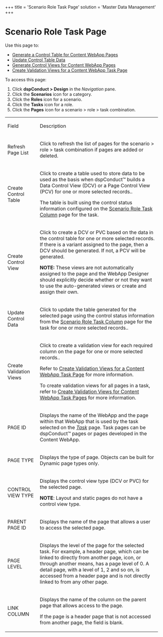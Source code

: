 +++
title = 'Scenario Role Task Page'
solution = 'Master Data Management'
+++

# Scenario Role Task Page

<div class="use">

Use this page to:

  - [Generate a Control Table for Content WebApp
    Pages](../Use_Cases/Generate_a_Control_Table_for_Content_WebApp_Pages)
  - [Update Control Table
    Data](../Use_Cases/Update_Control_Table_Data)
  - [Generate Control Views for Content WebApp
    Pages](../Use_Cases/Generate_Control_Views_for_Content_WebApp_Pages)
  - [Create Validation Views for a Content WebApp Task
    Page](../Use_Cases/Create_ValidationViews_Content_Page)

</div>

To access this page:

1.  Click <span style="font-weight: bold;">dspConduct \> Design</span>
    in the <span style="font-style: italic;">Navigation</span> pane.
2.  Click the <span style="font-weight: bold;">Scenarios</span> icon for
    a category.
3.  Click the <span style="font-weight: bold;">Roles</span> icon for a
    scenario.
4.  Click the <span style="font-weight: bold;">Tasks</span> icon for a
    role.
5.  Click the <span style="font-weight: bold;">Pages</span> icon for a
    scenario \> role \> task combination.

<table>
<tbody>
<tr class="odd">
<td><p>Field</p></td>
<td><p>Description</p></td>
</tr>
<tr class="even">
<td><p>Refresh Page List</p></td>
<td><p>Click to refresh the list of pages for the scenario &gt; role &gt; task combination if pages are added or deleted.</p></td>
</tr>
<tr class="odd">
<td><p>Create Control Table</p></td>
<td><p>Click to create a table used to store data to be used as the basis when dspConduct™ builds a Data Control View (DCV) or a Page Control View (PCV) for one or more selected records..</p>
<p>The table is built using the control status information configured on the <a href="Scenario_Role_Task_Column_H#ScenarioRoleTaskColumn">Scenario Role Task Column</a> page for the task.</p></td>
</tr>
<tr class="even">
<td><p>Create Control View</p></td>
<td><p>Click to create a DCV or PVC based on the data in the control table for one or more selected records. If there is a variant assigned to the page, then a DCV should be generated. If not, a PCV will be generated.</p>
<p><strong>NOTE:</strong> These views are not automatically assigned to the page and the WebApp Designer should explicitly decide whether or not they want to use the auto-generated views or create and assign their own.</p></td>
</tr>
<tr class="odd">
<td><p>Update Control Data</p></td>
<td><p>Click to update the table generated for the selected page using the control status information from the <a href="Scenario_Role_Task_Column_H#ScenarioRoleTaskColumn">Scenario Role Task Column</a> page for the task for one or more selected records..</p></td>
</tr>
<tr class="even">
<td><p>Create Validation Views</p></td>
<td><p>Click to create a validation view for each required column on the page for one or more selected records..</p>
<p>Refer to <a href="../Use_Cases/Create_ValidationViews_Content_Page">Create Validation Views for a Content WebApp Task Page</a> for more information.</p>
<p>To create validation views for all pages in a task, refer to <a href="../Use_Cases/Create_Valid_Views_Task_Pages">Create Validation Views for Content WebApp Task Pages</a> for more information.</p></td>
</tr>
<tr class="odd">
<td><p>PAGE ID</p></td>
<td><p>Displays the name of the WebApp and the page within that WebApp that is used by the task selected on the <span style="font-style: italic;"><a href="Task_H">Task</a></span> page. Task pages can be dspConduct™ pages or pages developed in the Content WebApp.</p></td>
</tr>
<tr class="even">
<td><p>PAGE TYPE</p></td>
<td><p>Displays the type of page. Objects can be built for Dynamic page types only.</p></td>
</tr>
<tr class="odd">
<td><p>CONTROL VIEW TYPE</p></td>
<td><p>Displays the control view type (DCV or PVC) for the selected page.</p>
<p><strong>NOTE</strong>: Layout and static pages do not have a control view type.</p></td>
</tr>
<tr class="even">
<td><p>PARENT PAGE ID</p></td>
<td><p>Displays the name of the page that allows a user to access the selected page.</p></td>
</tr>
<tr class="odd">
<td><p>PAGE LEVEL</p></td>
<td><p>Displays the level of the page for the selected task. For example, a header page, which can be linked to directly from another page, icon, or through another means, has a page level of 0. A detail page, with a level of 1, 2 and so on, is accessed from a header page and is not directly linked to from any other page.</p></td>
</tr>
<tr class="even">
<td><p>LINK COLUMN</p></td>
<td><p>Displays the name of the column on the parent page that allows access to the page.</p>
<p>If the page is a header page that is not accessed from another page, the field is blank.</p></td>
</tr>
</tbody>
</table>
